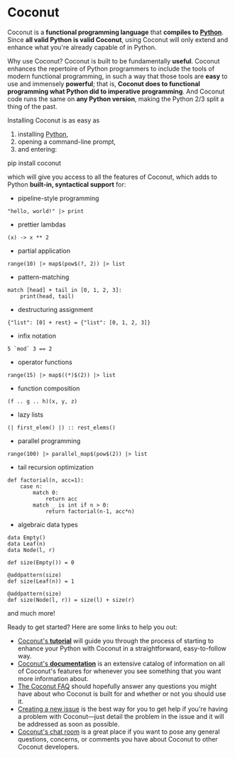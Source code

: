 # Coconut

Coconut is a **functional programming language** that **compiles to [Python](https://www.python.org/)**. Since **all valid Python is valid Coconut**, using Coconut will only extend and enhance what you're already capable of in Python.

Why use Coconut? Coconut is built to be fundamentally **useful**. Coconut enhances the repertoire of Python programmers to include the tools of modern functional programming, in such a way that those tools are **easy** to use and immensely **powerful**; that is, **Coconut does to functional programming what Python did to imperative programming**. And Coconut code runs the same on **any Python version**, making the Python 2/3 split a thing of the past.

Installing Coconut is as easy as

1. installing [Python](https://www.python.org/downloads/),
2. opening a command-line prompt,
3. and entering:

<div class="code-block">pip install coconut</div>

which will give you access to all the features of Coconut, which adds to Python **built-in, syntactical support** for:
- pipeline-style programming
```coconut
"hello, world!" |> print
```
- prettier lambdas
```coconut
(x) -> x ** 2
```
- partial application
```coconut
range(10) |> map$(pow$(?, 2)) |> list
```
- pattern-matching
```coconut
match [head] + tail in [0, 1, 2, 3]:
    print(head, tail)
```
- destructuring assignment
```coconut
{"list": [0] + rest} = {"list": [0, 1, 2, 3]}
```
- infix notation
```coconut
5 `mod` 3 == 2
```
- operator functions
```coconut
range(15) |> map$((*)$(2)) |> list
```
- function composition
```coconut
(f .. g .. h)(x, y, z)
```
- lazy lists
```coconut
(| first_elem() |) :: rest_elems()
```
- parallel programming
```coconut
range(100) |> parallel_map$(pow$(2)) |> list
```
- tail recursion optimization
```coconut
def factorial(n, acc=1):
    case n:
        match 0:
            return acc
        match _ is int if n > 0:
            return factorial(n-1, acc*n)
```
- algebraic data types
```coconut
data Empty()
data Leaf(n)
data Node(l, r)

def size(Empty()) = 0

@addpattern(size)
def size(Leaf(n)) = 1

@addpattern(size)
def size(Node(l, r)) = size(l) + size(r)
```

and much more!

Ready to get started? Here are some links to help you out:
- [Coconut's **tutorial**](http://coconut.readthedocs.org/en/master/HELP.html) will guide you through the process of starting to enhance your Python with Coconut in a straightforward, easy-to-follow way.
- [Coconut's **documentation**](http://coconut.readthedocs.org/en/master/DOCS.html) is an extensive catalog of information on all of Coconut's features for whenever you see something that you want more information about.
- [The Coconut FAQ](http://coconut.readthedocs.org/en/master/FAQ.html) should hopefully answer any questions you might have about who Coconut is built for and whether or not you should use it.
- [Creating a new issue](https://github.com/evhub/coconut/issues/new) is the best way for you to get help if you're having a problem with Coconut—just detail the problem in the issue and it will be addressed as soon as possible.
- [Coconut's chat room](https://gitter.im/evhub/coconut) is a great place if you want to pose any general questions, concerns, or comments you have about Coconut to other Coconut developers.
